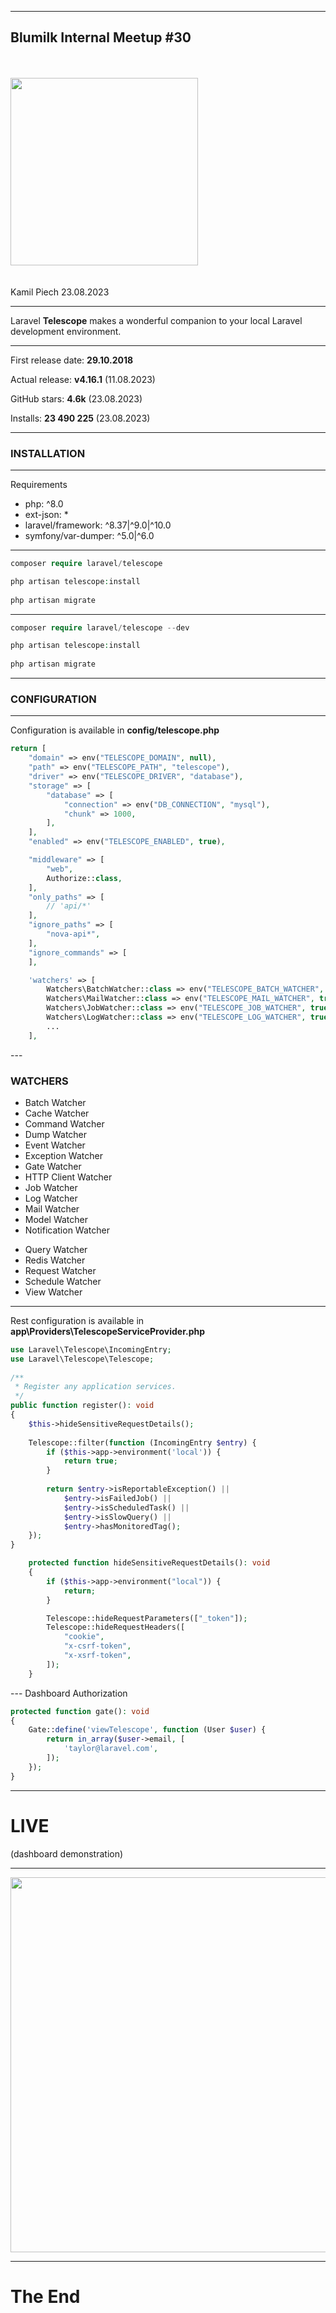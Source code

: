 
---
## Blumilk Internal Meetup #30

\
\
<img src="presentations/2023-08-23-telescope/images/logo.svg" width="300px">
\
\
\
Kamil Piech 23.08.2023


---

Laravel **Telescope** makes a wonderful companion to your local Laravel development environment.

---

First release date: **29.10.2018**

Actual release: **v4.16.1** (11.08.2023)

GitHub stars: **4.6k** (23.08.2023)

Installs: **23 490 225** (23.08.2023)

---
### INSTALLATION

---

Requirements

- php: ^8.0 
- ext-json: *
- laravel/framework: ^8.37|^9.0|^10.0 
- symfony/var-dumper: ^5.0|^6.0 
---

```php
composer require laravel/telescope

php artisan telescope:install
 
php artisan migrate
```

---

```php
composer require laravel/telescope --dev

php artisan telescope:install
 
php artisan migrate
```

---

### CONFIGURATION

---

<section>

Configuration is available in **config/telescope.php**

```php
return [
    "domain" => env("TELESCOPE_DOMAIN", null),
    "path" => env("TELESCOPE_PATH", "telescope"),
    "driver" => env("TELESCOPE_DRIVER", "database"),
    "storage" => [
        "database" => [
            "connection" => env("DB_CONNECTION", "mysql"),
            "chunk" => 1000,
        ],
    ],
    "enabled" => env("TELESCOPE_ENABLED", true),
```
</section>
<section>

```php
    "middleware" => [
        "web",
        Authorize::class,
    ],
    "only_paths" => [
        // 'api/*'
    ],
    "ignore_paths" => [
        "nova-api*",
    ],
    "ignore_commands" => [
    ],
```

</section>
<section>

```php
    'watchers' => [
        Watchers\BatchWatcher::class => env("TELESCOPE_BATCH_WATCHER", true),
        Watchers\MailWatcher::class => env("TELESCOPE_MAIL_WATCHER", true),
        Watchers\JobWatcher::class => env("TELESCOPE_JOB_WATCHER", true),
        Watchers\LogWatcher::class => env("TELESCOPE_LOG_WATCHER", true),
        ...
    ],
```

</section>
---
<section>

### WATCHERS

</section>

<section>

- Batch Watcher
- Cache Watcher
- Command Watcher
- Dump Watcher
- Event Watcher
- Exception Watcher
- Gate Watcher
- HTTP Client Watcher
- Job Watcher
- Log Watcher
- Mail Watcher
- Model Watcher
- Notification Watcher
</section>

<section>

- Query Watcher
- Redis Watcher
- Request Watcher
- Schedule Watcher
- View Watcher
</section>


---
<section>

Rest configuration is available in **app\Providers\TelescopeServiceProvider.php**

```php
use Laravel\Telescope\IncomingEntry;
use Laravel\Telescope\Telescope;
 
/**
 * Register any application services.
 */
public function register(): void
{
    $this->hideSensitiveRequestDetails();
 
    Telescope::filter(function (IncomingEntry $entry) {
        if ($this->app->environment('local')) {
            return true;
        }
 
        return $entry->isReportableException() ||
            $entry->isFailedJob() ||
            $entry->isScheduledTask() ||
            $entry->isSlowQuery() ||
            $entry->hasMonitoredTag();
    });
}
```
</section>
<section>

```php
    protected function hideSensitiveRequestDetails(): void
    {
        if ($this->app->environment("local")) {
            return;
        }

        Telescope::hideRequestParameters(["_token"]);
        Telescope::hideRequestHeaders([
            "cookie",
            "x-csrf-token",
            "x-xsrf-token",
        ]);
    }

```
</section>
---
Dashboard Authorization

```php
protected function gate(): void
{
    Gate::define('viewTelescope', function (User $user) {
        return in_array($user->email, [
            'taylor@laravel.com',
        ]);
    });
}
```
---

# LIVE

(dashboard demonstration)

---

<img src="presentations/2023-08-23-telescope/images/meme.jpeg" width="600px">

---

# The End
